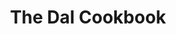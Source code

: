 ---
"\uFEFFauthor_sort": Dutta, Krishna
authors: Krishna Dutta
comments: ''
cover: "/Users/Raman/Calibre Library/Krishna Dutta/The Dal Cookbook (151)/cover.jpg"
formats: mobi
id: '151'
identifiers: ''
isbn: ''
languages: ''
library_name: Calibre Library
pubdate: '0101-01-01T09:00:00+09:00'
publisher: ''
rating: ''
series: ''
series_index: '1.0'
size: '199692'
tags: ''
timestamp: '0101-01-01T09:00:00+09:00'
title: The Dal Cookbook
title_sort: Dal Cookbook, The
uuid: 2bac660b-02a3-431b-8ca5-fc33d8a70112
"#format": MOBI
layout: book
link: false
---